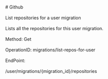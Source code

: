 <br>#     Github</br>
<br>List repositories for a user migration</br>
<br>Lists all the repositories for this user migration.</br>
<br>Method: Get</br>
<br>OperationID: migrations/list-repos-for-user</br>
<br>EndPoint:</br>
<br>/user/migrations/{migration_id}/repositories</br>
